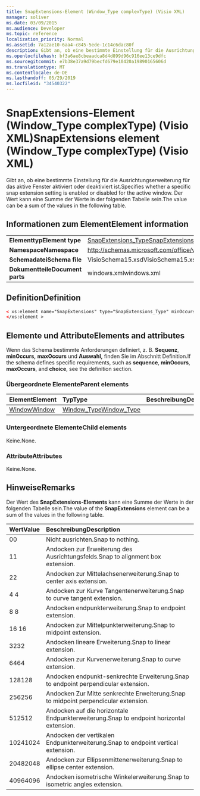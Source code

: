 ```yaml
---
title: SnapExtensions-Element (Window_Type complexType) (Visio XML)
manager: soliver
ms.date: 03/09/2015
ms.audience: Developer
ms.topic: reference
localization_priority: Normal
ms.assetid: 7a12ae10-6aa4-c845-5ede-1c14c6dac80f
description: Gibt an, ob eine bestimmte Einstellung für die Ausrichtungserweiterung für das aktive Fenster aktiviert oder deaktiviert ist. Der Wert kann eine Summe der Werte in der folgenden Tabelle sein.
ms.openlocfilehash: bf3a6ae8cbeaadca8d4d899d96c916ee13ce9dfc
ms.sourcegitcommit: e7b38e37a9d79becfd679e10420a19890165606d
ms.translationtype: MT
ms.contentlocale: de-DE
ms.lasthandoff: 05/29/2019
ms.locfileid: "34540322"
---
```

# <a name="snapextensions-element-window_type-complextype-visio-xml"></a><span data-ttu-id="02df0-104">SnapExtensions-Element (Window_Type complexType) (Visio XML)</span><span class="sxs-lookup"><span data-stu-id="02df0-104">SnapExtensions element (Window_Type complexType) (Visio XML)</span></span>

<span data-ttu-id="02df0-105">Gibt an, ob eine bestimmte Einstellung für die Ausrichtungserweiterung für das aktive Fenster aktiviert oder deaktiviert ist.</span><span class="sxs-lookup"><span data-stu-id="02df0-105">Specifies whether a specific snap extension setting is enabled or disabled for the active window.</span></span> <span data-ttu-id="02df0-106">Der Wert kann eine Summe der Werte in der folgenden Tabelle sein.</span><span class="sxs-lookup"><span data-stu-id="02df0-106">The value can be a sum of the values in the following table.</span></span>
  
## <a name="element-information"></a><span data-ttu-id="02df0-107">Informationen zum Element</span><span class="sxs-lookup"><span data-stu-id="02df0-107">Element information</span></span>

|||
|:-----|:-----|
|<span data-ttu-id="02df0-108">**Elementtyp**</span><span class="sxs-lookup"><span data-stu-id="02df0-108">**Element type**</span></span> <br/> |[<span data-ttu-id="02df0-109">SnapExtensions_Type</span><span class="sxs-lookup"><span data-stu-id="02df0-109">SnapExtensions_Type</span></span>](snapextensions_type-complextypevisio-xml.md) <br/> |
|<span data-ttu-id="02df0-110">**Namespace**</span><span class="sxs-lookup"><span data-stu-id="02df0-110">**Namespace**</span></span> <br/> |http://schemas.microsoft.com/office/visio/2012/main  <br/> |
|<span data-ttu-id="02df0-111">**Schemadatei**</span><span class="sxs-lookup"><span data-stu-id="02df0-111">**Schema file**</span></span> <br/> |<span data-ttu-id="02df0-112">VisioSchema15.xsd</span><span class="sxs-lookup"><span data-stu-id="02df0-112">VisioSchema15.xsd</span></span>  <br/> |
|<span data-ttu-id="02df0-113">**Dokumentteile**</span><span class="sxs-lookup"><span data-stu-id="02df0-113">**Document parts**</span></span> <br/> |<span data-ttu-id="02df0-114">windows.xml</span><span class="sxs-lookup"><span data-stu-id="02df0-114">windows.xml</span></span>  <br/> |
   
## <a name="definition"></a><span data-ttu-id="02df0-115">Definition</span><span class="sxs-lookup"><span data-stu-id="02df0-115">Definition</span></span>

```XML
< xs:element name="SnapExtensions" type="SnapExtensions_Type" minOccurs="0" maxOccurs="1" >
</xs:element >
```

## <a name="elements-and-attributes"></a><span data-ttu-id="02df0-116">Elemente und Attribute</span><span class="sxs-lookup"><span data-stu-id="02df0-116">Elements and attributes</span></span>

<span data-ttu-id="02df0-117">Wenn das Schema bestimmte Anforderungen definiert, z. B. **Sequenz**, **minOccurs,** **maxOccurs** und **Auswahl,** finden Sie im Abschnitt Definition.</span><span class="sxs-lookup"><span data-stu-id="02df0-117">If the schema defines specific requirements, such as **sequence**, **minOccurs**, **maxOccurs**, and **choice**, see the definition section.</span></span> 
  
### <a name="parent-elements"></a><span data-ttu-id="02df0-118">Übergeordnete Elemente</span><span class="sxs-lookup"><span data-stu-id="02df0-118">Parent elements</span></span>

|<span data-ttu-id="02df0-119">**Element**</span><span class="sxs-lookup"><span data-stu-id="02df0-119">**Element**</span></span>|<span data-ttu-id="02df0-120">**Typ**</span><span class="sxs-lookup"><span data-stu-id="02df0-120">**Type**</span></span>|<span data-ttu-id="02df0-121">**Beschreibung**</span><span class="sxs-lookup"><span data-stu-id="02df0-121">**Description**</span></span>|
|:-----|:-----|:-----|
|[<span data-ttu-id="02df0-122">Window</span><span class="sxs-lookup"><span data-stu-id="02df0-122">Window</span></span>](window-element-windows_type-complextypevisio-xml.md) <br/> |[<span data-ttu-id="02df0-123">Window_Type</span><span class="sxs-lookup"><span data-stu-id="02df0-123">Window_Type</span></span>](window_type-complextypevisio-xml.md) <br/> ||
   
### <a name="child-elements"></a><span data-ttu-id="02df0-124">Untergeordnete Elemente</span><span class="sxs-lookup"><span data-stu-id="02df0-124">Child elements</span></span>

<span data-ttu-id="02df0-125">Keine.</span><span class="sxs-lookup"><span data-stu-id="02df0-125">None.</span></span>
  
### <a name="attributes"></a><span data-ttu-id="02df0-126">Attribute</span><span class="sxs-lookup"><span data-stu-id="02df0-126">Attributes</span></span>

<span data-ttu-id="02df0-127">Keine.</span><span class="sxs-lookup"><span data-stu-id="02df0-127">None.</span></span>
  
## <a name="remarks"></a><span data-ttu-id="02df0-128">Hinweise</span><span class="sxs-lookup"><span data-stu-id="02df0-128">Remarks</span></span>

<span data-ttu-id="02df0-129">Der Wert des **SnapExtensions-Elements** kann eine Summe der Werte in der folgenden Tabelle sein.</span><span class="sxs-lookup"><span data-stu-id="02df0-129">The value of the **SnapExtensions** element can be a sum of the values in the following table.</span></span> 
  
|<span data-ttu-id="02df0-130">**Wert**</span><span class="sxs-lookup"><span data-stu-id="02df0-130">**Value**</span></span>|<span data-ttu-id="02df0-131">**Beschreibung**</span><span class="sxs-lookup"><span data-stu-id="02df0-131">**Description**</span></span>|
|:-----|:-----|
|<span data-ttu-id="02df0-132">0</span><span class="sxs-lookup"><span data-stu-id="02df0-132">0</span></span>  <br/> |<span data-ttu-id="02df0-133">Nicht ausrichten.</span><span class="sxs-lookup"><span data-stu-id="02df0-133">Snap to nothing.</span></span>  <br/> |
|<span data-ttu-id="02df0-134">1</span><span class="sxs-lookup"><span data-stu-id="02df0-134">1</span></span>  <br/> |<span data-ttu-id="02df0-135">Andocken zur Erweiterung des Ausrichtungsfelds.</span><span class="sxs-lookup"><span data-stu-id="02df0-135">Snap to alignment box extension.</span></span>  <br/> |
|<span data-ttu-id="02df0-136">2</span><span class="sxs-lookup"><span data-stu-id="02df0-136">2</span></span>  <br/> |<span data-ttu-id="02df0-137">Andocken zur Mittelachsenerweiterung.</span><span class="sxs-lookup"><span data-stu-id="02df0-137">Snap to center axis extension.</span></span>  <br/> |
|<span data-ttu-id="02df0-138">4 </span><span class="sxs-lookup"><span data-stu-id="02df0-138">4</span></span>  <br/> |<span data-ttu-id="02df0-139">Andocken zur Kurve Tangentenerweiterung.</span><span class="sxs-lookup"><span data-stu-id="02df0-139">Snap to curve tangent extension.</span></span>  <br/> |
|<span data-ttu-id="02df0-140">8 </span><span class="sxs-lookup"><span data-stu-id="02df0-140">8</span></span>  <br/> |<span data-ttu-id="02df0-141">Andocken endpunkterweiterung.</span><span class="sxs-lookup"><span data-stu-id="02df0-141">Snap to endpoint extension.</span></span>  <br/> |
|<span data-ttu-id="02df0-142">16 </span><span class="sxs-lookup"><span data-stu-id="02df0-142">16</span></span>  <br/> |<span data-ttu-id="02df0-143">Andocken zur Mittelpunkterweiterung.</span><span class="sxs-lookup"><span data-stu-id="02df0-143">Snap to midpoint extension.</span></span>  <br/> |
|<span data-ttu-id="02df0-144">32</span><span class="sxs-lookup"><span data-stu-id="02df0-144">32</span></span>  <br/> |<span data-ttu-id="02df0-145">Andocken lineare Erweiterung.</span><span class="sxs-lookup"><span data-stu-id="02df0-145">Snap to linear extension.</span></span>  <br/> |
|<span data-ttu-id="02df0-146">64</span><span class="sxs-lookup"><span data-stu-id="02df0-146">64</span></span>  <br/> |<span data-ttu-id="02df0-147">Andocken zur Kurvenerweiterung.</span><span class="sxs-lookup"><span data-stu-id="02df0-147">Snap to curve extension.</span></span>  <br/> |
|<span data-ttu-id="02df0-148">128</span><span class="sxs-lookup"><span data-stu-id="02df0-148">128</span></span>  <br/> |<span data-ttu-id="02df0-149">Andocken endpunkt-senkrechte Erweiterung.</span><span class="sxs-lookup"><span data-stu-id="02df0-149">Snap to endpoint perpendicular extension.</span></span>  <br/> |
|<span data-ttu-id="02df0-150">256</span><span class="sxs-lookup"><span data-stu-id="02df0-150">256</span></span>  <br/> |<span data-ttu-id="02df0-151">Andocken Zur Mitte senkrechte Erweiterung.</span><span class="sxs-lookup"><span data-stu-id="02df0-151">Snap to midpoint perpendicular extension.</span></span>  <br/> |
|<span data-ttu-id="02df0-152">512</span><span class="sxs-lookup"><span data-stu-id="02df0-152">512</span></span>  <br/> |<span data-ttu-id="02df0-153">Andocken auf die horizontale Endpunkterweiterung.</span><span class="sxs-lookup"><span data-stu-id="02df0-153">Snap to endpoint horizontal extension.</span></span>  <br/> |
|<span data-ttu-id="02df0-154">1024</span><span class="sxs-lookup"><span data-stu-id="02df0-154">1024</span></span>  <br/> |<span data-ttu-id="02df0-155">Andocken der vertikalen Endpunkterweiterung.</span><span class="sxs-lookup"><span data-stu-id="02df0-155">Snap to endpoint vertical extension.</span></span>  <br/> |
|<span data-ttu-id="02df0-156">2048</span><span class="sxs-lookup"><span data-stu-id="02df0-156">2048</span></span>  <br/> |<span data-ttu-id="02df0-157">Andocken zur Ellipsenmittenerweiterung.</span><span class="sxs-lookup"><span data-stu-id="02df0-157">Snap to ellipse center extension.</span></span>  <br/> |
|<span data-ttu-id="02df0-158">4096</span><span class="sxs-lookup"><span data-stu-id="02df0-158">4096</span></span>  <br/> |<span data-ttu-id="02df0-159">Andocken isometrische Winkelerweiterung.</span><span class="sxs-lookup"><span data-stu-id="02df0-159">Snap to isometric angles extension.</span></span>  <br/> |
   

